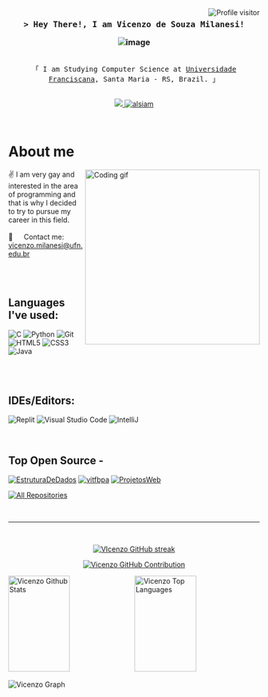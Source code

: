 <!--
<h2 align="center">
  Welcome to Al Siam World!
  <img src="https://media.giphy.com/media/hvRJCLFzcasrR4ia7z/giphy.gif" width="28">
</h2>
-->

<!--
<p align="center">
  <a href="https://github.com/alsiam"><img src="https://readme-typing-svg.herokuapp.com/?lines=Self%20Taught%20Programmer;Front%20End%20Developer;1.5%2B%20years%20of%20coding%20experience;Always%20learning%20new%20things&center=true&width=380&height=45"></a>
</p>

 -->

<a href="https://komarev.com/ghpvc/?username=vitfbpa">
  <img align="right" src="https://komarev.com/ghpvc/?username=vitfbpa&label=Visitors&color=0e75b6&style=flat" alt="Profile visitor" />
</a>

<!-- Intro  -->
<h3 align="center">
        <samp>&gt; Hey There!, I am 
                <b><a target="_blank"">Vicenzo de Souza Milanesi!</a></b>
        </samp>

  
  ![image](https://github.com/user-attachments/assets/8a7b7459-dd4f-4c2a-87f2-d4b149500d5b)

</h3>



<p align="center"> 
  <samp>
    <br>
    「 I am Studying Computer Science at <a href="https://www.ufn.edu.br/site/">Universidade Franciscana</a>, Santa Maria - RS, Brazil. 」
    <br>
    <br>
  </samp>
</p>

<p align="center">
 </a>
 </a>
 <!-- <a href="https://dev.to/alsiam" target="_blank">
  <img src="https://img.shields.io/badge/dev.to-0A0A0A?style=for-the-badge&logo=dev.to&logoColor=white" alt="alsiam" />
 </a> -->
 <a href="https://x.com/victfbpa" target="_blank">
  <img src="https://img.shields.io/badge/Twitter-1DA1F2?style=for-the-badge&logo=twitter&logoColor=white" />
 </a>
 <a href="https://instagram.com/vicenzodsouza_" target="_blank">
  <img src="https://img.shields.io/badge/Instagram-fe4164?style=for-the-badge&logo=instagram&logoColor=white" alt="alsiam" />
 </a> 
  </a> 
</p>
<br />

<!-- About Section -->
 # About me
 
<p>
 <img align="right" width="350" src="/assets/programmer.gif" alt="Coding gif" />
  
  ✌️ I am very gay and interested in the area of ​​programming and that is why I decided to try to pursue my career in this field.
 </a> <br/><br/>
 📧 &emsp; Contact me: vicenzo.milanesi@ufn.edu.br<br/><br/>

</p>

<br/>

## Languages ​​I've used:

![C](https://img.shields.io/badge/c-%2300599C.svg?style=flat-square&logo=c&logoColor=white)
![Python](https://img.shields.io/badge/-Python-43853d?style=flat-square&logo=python&logoColor=white)
![Git](https://img.shields.io/badge/-Git-FF0000?style=flat-square&logo=git&logoColor=white)
![HTML5](https://img.shields.io/badge/-HTML5-F05032?style=flat-square&logo=html5&logoColor=white)
![CSS3](https://img.shields.io/badge/-CSS3-01A9DB?style=flat-square&logo=CSS3&logoColor=white)
![Java](https://img.shields.io/badge/Java-ED8B00?style=flat-square&logo=openjdk&logoColor=white)

<br/>
<br/>

## IDEs/Editors:

![Replit](https://img.shields.io/badge/Replit-DD1200?style=for-the-badge&logo=Replit&logoColor=white)
![Visual Studio Code](https://img.shields.io/badge/Visual%20Studio%20Code-0078d7.svg?style=for-the-badge&logo=visual-studio-code&logoColor=white)
![IntelliJ](https://img.shields.io/badge/IntelliJIDEA-000000.svg?style=for-the-badge&logo=intellij-idea&logoColor=white)

<br/>

## Top Open Source -
[![EstruturaDeDados](https://github-readme-stats.vercel.app/api/pin/?username=vitfbpa&repo=EstruturaDeDados&border_color=7F3FBF&bg_color=0D1117&title_color=C9D1D9&text_color=8B949E&icon_color=7F3FBF)](https://github.com/vitfbpa/EstruturaDeDados)
[![vitfbpa](https://github-readme-stats.vercel.app/api/pin/?username=vitfbpa&repo=vitfbpa&border_color=7F3FBF&bg_color=0D1117&title_color=C9D1D9&text_color=8B949E&icon_color=7F3FBF)](https://github.com/alsiam/urfolio)
[![ProjetosWeb](https://github-readme-stats.vercel.app/api/pin/?username=vitfbpa&repo=ProjetosWeb&border_color=7F3FBF&bg_color=0D1117&title_color=C9D1D9&text_color=8B949E&icon_color=7F3FBF)](https://github.com/alsiam/web-projects)

<p align="left">
  <a href="https://github.com/vitfbpa?tab=repositories" target="_blank"><img alt="All Repositories" title="All Repositories" src="https://img.shields.io/badge/-All%20Repos-2962FF?style=for-the-badge&logo=koding&logoColor=white"/></a>
</p>

<br/>
<hr/>
<br/>

<p align="center">
  <a href="https://github.com/vitfbpa">
    <img src="https://github-readme-streak-stats.herokuapp.com/?user=vitfbpa&theme=radical&border=7F3FBF&background=0D1117" alt="VIcenzo GitHub streak"/>
  </a>
</p>

<p align="center">
  <a href="https://github.com/vitfbpa">
    <img src="https://github-profile-summary-cards.vercel.app/api/cards/profile-details?username=vitfbpa&theme=radical" alt="Vicenzo GitHub Contribution"/>
  </a>
</p>

<a> 
    <a href="https://github.com/vitfbpa"><img alt="Vicenzo Github Stats" src="https://denvercoder1-github-readme-stats.vercel.app/api?username=vitfbpa&show_icons=true&count_private=true&theme=react&border_color=7F3FBF&bg_color=0D1117&title_color=F85D7F&icon_color=F8D866" height="192px" width="49.5%"/></a>
  <a href="https://github.com/vitfbpa"><img alt="Vicenzo Top Languages" src="https://denvercoder1-github-readme-stats.vercel.app/api/top-langs/?username=vitfbpa&langs_count=8&layout=compact&theme=react&border_color=7F3FBF&bg_color=0D1117&title_color=F85D7F&icon_color=F8D866" height="192px" width="49.5%"/></a>
  <br/>
</a>


![Vicenzo Graph](https://github-readme-activity-graph.vercel.app/graph?username=vitfbpa&custom_title=%20Vicenzo%20GitHub%20Activity%20Graph&bg_color=0D1117&color=7F3FBF&line=7F3FBF&point=7F3FBF&area_color=FFFFFF&title_color=FFFFFF&area=true)
